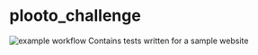 # plooto_challenge
![example workflow](https://github.com/waleedrizwan/plooto_challenge/actions/workflows/node.js.yml/badge.svg)
Contains tests written for a sample website

